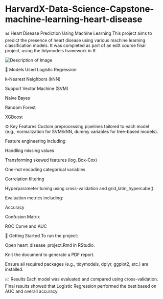 # HarvardX-Data-Science-Capstone-machine-learning-heart-disease

📊 Heart Disease Prediction Using Machine Learning
This project aims to predict the presence of heart disease using various machine learning classification models. It was completed as part of an edX course final project, using the tidymodels framework in R.

![Description of Image]([path/to/image.jpg](https://github.com/ABUALHUSSEIN/Heart-disease-HarvardX-Data-Science-Capstone-machine-learning/blob/main/Heart_Disease.jpeg))

🧠 Models Used
Logistic Regression

k-Nearest Neighbors (kNN)

Support Vector Machine (SVM)

Naive Bayes

Random Forest

XGBoost

⚙️ Key Features
Custom preprocessing pipelines tailored to each model (e.g., normalization for SVM/kNN, dummy variables for tree-based models).

Feature engineering including:

Handling missing values

Transforming skewed features (log, Box-Cox)

One-hot encoding categorical variables

Correlation filtering

Hyperparameter tuning using cross-validation and grid_latin_hypercube().

Evaluation metrics including:

Accuracy

Confusion Matrix

ROC Curve and AUC

🧪 Getting Started
To run the project:

Open heart_disease_project.Rmd in RStudio.

Knit the document to generate a PDF report.

Ensure all required packages (e.g., tidymodels, dplyr, ggplot2, etc.) are installed.

📈 Results
Each model was evaluated and compared using cross-validation. Final results showed that Logistic Regression performed the best based on AUC and overall accuracy.
